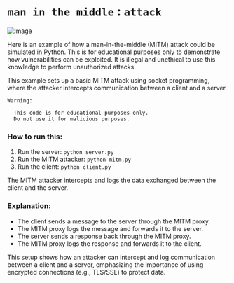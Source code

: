 # `man in the middle` : `attack`
![image](https://github.com/user-attachments/assets/b0e40979-ddbd-4154-8e4c-edddd63014fa)

Here is an example of how a man-in-the-middle (MITM) attack could be simulated in Python. This is for educational purposes only to demonstrate how vulnerabilities can be exploited. It is illegal and unethical to use this knowledge to perform unauthorized attacks.

This example sets up a basic MITM attack using socket programming, where the attacker intercepts communication between a client and a server.

    Warning: 
    
      This code is for educational purposes only. 
      Do not use it for malicious purposes.

### How to run this:

1. Run the server: `python server.py`
2. Run the MITM attacker: `python mitm.py`
3. Run the client: `python client.py`

The MITM attacker intercepts and logs the data exchanged between the client and the server.

### Explanation:
- The client sends a message to the server through the MITM proxy.
- The MITM proxy logs the message and forwards it to the server.
- The server sends a response back through the MITM proxy.
- The MITM proxy logs the response and forwards it to the client.

This setup shows how an attacker can intercept and log communication between a client and a server, emphasizing the importance of using encrypted connections (e.g., TLS/SSL) to protect data.
